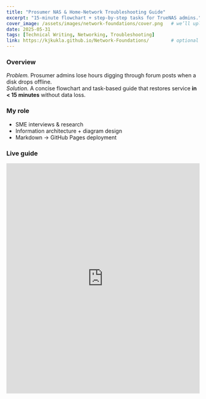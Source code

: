 ```yaml
---
title: "Prosumer NAS & Home-Network Troubleshooting Guide"
excerpt: "15-minute flowchart + step-by-step tasks for TrueNAS admins."
cover_image: /assets/images/network-foundations/cover.png   # we’ll upload next
date: 2025-05-31
tags: [Technical Writing, Networking, Troubleshooting]
link: https://kjkukla.github.io/Network-Foundations/        # optional external link
---
```


### Overview
*Problem.* Prosumer admins lose hours digging through forum posts when a disk drops offline.  
*Solution.* A concise flowchart and task-based guide that restores service **in < 15 minutes** without data loss.

### My role
* SME interviews & research  
* Information architecture + diagram design  
* Markdown → GitHub Pages deployment

### Live guide

<iframe src="https://kjkukla.github.io/Network-Foundations/"
        width="100%" height="600" style="border:none;"></iframe>
